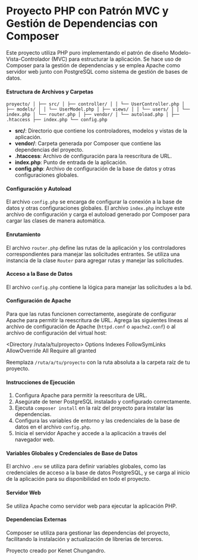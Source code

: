 # Proyecto PHP con Patrón MVC y Gestión de Dependencias con Composer

Este proyecto utiliza PHP puro implementando el patrón de diseño Modelo-Vista-Controlador (MVC) para estructurar la aplicación. Se hace uso de Composer para la gestión de dependencias y se emplea Apache como servidor web junto con PostgreSQL como sistema de gestión de bases de datos.

#### Estructura de Archivos y Carpetas
`
proyecto/
│
├── src/
│ ├── controller/
│ │ └── UserController.php
│ ├── models/
│ │ └── UserModel.php
│ ├── views/
│ │ └── users/
│ │ └── index.php
│ └── router.php
│
├── vendor/
│ └── autoload.php
│
├── .htaccess
├── index.php
└── config.php
`
- **src/**: Directorio que contiene los controladores, modelos y vistas de la aplicación.
- **vendor/**: Carpeta generada por Composer que contiene las dependencias del proyecto.
- **.htaccess**: Archivo de configuración para la reescritura de URL.
- **index.php**: Punto de entrada de la aplicación.
- **config.php**: Archivo de configuración de la base de datos y otras configuraciones globales.

#### Configuración y Autoload

El archivo `config.php` se encarga de configurar la conexión a la base de datos y otras configuraciones globales. El archivo `index.php` incluye este archivo de configuración y carga el autoload generado por Composer para cargar las clases de manera automática.

#### Enrutamiento

El archivo `router.php` define las rutas de la aplicación y los controladores correspondientes para manejar las solicitudes entrantes. Se utiliza una instancia de la clase `Router` para agregar rutas y manejar las solicitudes.

#### Acceso a la Base de Datos

El archivo `config.php` contiene la lógica para manejar las solicitudes a la bd. 

#### Configuración de Apache

Para que las rutas funcionen correctamente, asegúrate de configurar Apache para permitir la reescritura de URL. Agrega las siguientes líneas al archivo de configuración de Apache (`httpd.conf` o `apache2.conf`) o al archivo de configuración del virtual host:

<Directory /ruta/a/tu/proyecto>
Options Indexes FollowSymLinks
AllowOverride All
Require all granted
</Directory>

Reemplaza `/ruta/a/tu/proyecto` con la ruta absoluta a la carpeta raíz de tu proyecto.

#### Instrucciones de Ejecución

1. Configura Apache para permitir la reescritura de URL.
2. Asegúrate de tener PostgreSQL instalado y configurado correctamente.
3. Ejecuta `composer install` en la raíz del proyecto para instalar las dependencias.
4. Configura las variables de entorno y las credenciales de la base de datos en el archivo `config.php`.
5. Inicia el servidor Apache y accede a la aplicación a través del navegador web.

#### Variables Globales y Credenciales de Base de Datos

El archivo `.env` se utiliza para definir variables globales, como las credenciales de acceso a la base de datos PostgreSQL, y se carga al inicio de la aplicación para su disponibilidad en todo el proyecto.

#### Servidor Web

Se utiliza Apache como servidor web para ejecutar la aplicación PHP.

#### Dependencias Externas

Composer se utiliza para gestionar las dependencias del proyecto, facilitando la instalación y actualización de librerías de terceros.


Proyecto creado por Kenet Chungandro.

